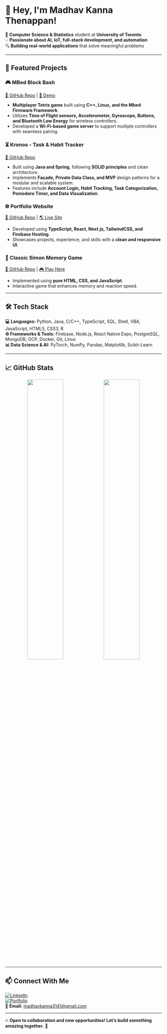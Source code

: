 # 👋 Hey, I'm Madhav Kanna Thenappan!

🚀 **Computer Science & Statistics** student at **University of Toronto**  
💡 **Passionate about AI, IoT, full-stack development, and automation**  
🔍 **Building real-world applications** that solve meaningful problems  

---

## 🌟 Featured Projects  

### 🎮 MBed Block Bash  
[🔗 GitHub Repo](https://github.com/MadhavKanna/mbed-block-bash) | [🎥 Demo](https://drive.google.com/file/d/1IO_CwTTaWIPtBEVNt1qmwazo2Qx913Tb/view?usp=sharing)  
- **Multiplayer Tetris game** built using **C++, Linux, and the Mbed Firmware Framework**.  
- Utilizes **Time of Flight sensors, Accelerometer, Gyroscope, Buttons, and Bluetooth Low Energy** for wireless controllers.  
- Developed a **Wi-Fi-based game server** to support multiple controllers with seamless pairing.  

### ⏳ Kronos - Task & Habit Tracker  
[🔗 GitHub Repo](https://github.com/CSC207-2022F-UofT/Kronos)  
- Built using **Java and Spring**, following **SOLID principles** and clean architecture.  
- Implements **Façade, Private Data Class, and MVP** design patterns for a modular and scalable system.  
- Features include **Account Login, Habit Tracking, Task Categorization, Pomodoro Timer, and Data Visualization**.  

### 🌐 Portfolio Website  
[🔗 GitHub Repo](https://github.com/MadhavKanna/portfolio-v2) | [🌎 Live Site](https://madhav-thenappan.com/)  
- Developed using **TypeScript, React, Next.js, TailwindCSS, and Firebase Hosting**.  
- Showcases projects, experience, and skills with a **clean and responsive UI**.  

### 🎵 Classic Simon Memory Game  
[🔗 GitHub Repo](https://github.com/MadhavKanna/Simon-Game) | [🎮 Play Here](https://madhavkanna.github.io/Simon-Game/)  
- Implemented using **pure HTML, CSS, and JavaScript**.  
- Interactive game that enhances memory and reaction speed.  

---

## 🛠 Tech Stack  

**💻 Languages:** Python, Java, C/C++, TypeScript, SQL, Shell, VBA, JavaScript, HTML5, CSS3, R  
**⚙️ Frameworks & Tools:** Firebase, Node.js, React Native Expo, PostgreSQL, MongoDB, GCP, Docker, Git, Linux  
**📊 Data Science & AI:** PyTorch, NumPy, Pandas, Matplotlib, Scikit-Learn  

---

## 📈 GitHub Stats  

<p align="center">  
  <img src="https://github-readme-streak-stats.herokuapp.com/?user=MadhavKanna&" width="48%" />  
  <img src="https://github-profile-summary-cards.vercel.app/api/cards/profile-details?username=MadhavKanna" width="48%" />  
</p>  

---

## 📫 Connect With Me  

[![LinkedIn](https://img.shields.io/badge/LinkedIn-MadhavKT-blue?style=flat-square&logo=linkedin)](https://linkedin.com/in/madhav-kt)  
[![Portfolio](https://img.shields.io/badge/Portfolio-MadhavThenappan.com-green?style=flat-square)](https://madhav-thenappan.com/)  
📧 **Email:** madhavkanna3141@gmail.com  

---

🔥 **Open to collaboration and new opportunities! Let’s build something amazing together.** 🚀
